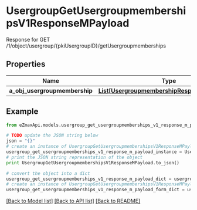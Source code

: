# UsergroupGetUsergroupmembershipsV1ResponseMPayload

Response for GET /1/object/usergroup/{pkiUsergroupID}/getUsergroupmemberships

## Properties
Name | Type | Description | Notes
------------ | ------------- | ------------- | -------------
**a_obj_usergroupmembership** | [**List[UsergroupmembershipResponseCompound]**](UsergroupmembershipResponseCompound.md) |  | 

## Example

```python
from eZmaxApi.models.usergroup_get_usergroupmemberships_v1_response_m_payload import UsergroupGetUsergroupmembershipsV1ResponseMPayload

# TODO update the JSON string below
json = "{}"
# create an instance of UsergroupGetUsergroupmembershipsV1ResponseMPayload from a JSON string
usergroup_get_usergroupmemberships_v1_response_m_payload_instance = UsergroupGetUsergroupmembershipsV1ResponseMPayload.from_json(json)
# print the JSON string representation of the object
print UsergroupGetUsergroupmembershipsV1ResponseMPayload.to_json()

# convert the object into a dict
usergroup_get_usergroupmemberships_v1_response_m_payload_dict = usergroup_get_usergroupmemberships_v1_response_m_payload_instance.to_dict()
# create an instance of UsergroupGetUsergroupmembershipsV1ResponseMPayload from a dict
usergroup_get_usergroupmemberships_v1_response_m_payload_form_dict = usergroup_get_usergroupmemberships_v1_response_m_payload.from_dict(usergroup_get_usergroupmemberships_v1_response_m_payload_dict)
```
[[Back to Model list]](../README.md#documentation-for-models) [[Back to API list]](../README.md#documentation-for-api-endpoints) [[Back to README]](../README.md)


